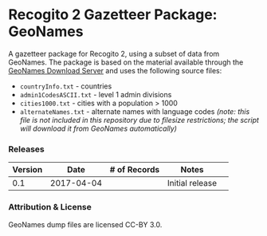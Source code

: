 # Recogito 2 Gazetteer Package: GeoNames

A gazetteer package for Recogito 2, using a subset of data from GeoNames. The package is based
on the material available through the [GeoNames Download Server](http://www.geonames.org/export/)
and uses the following source files:

* `countryInfo.txt` - countries
* `admin1CodesASCII.txt` - level 1 admin divisions
* `cities1000.txt` - cities with a population > 1000
* `alternateNames.txt` - alternate names with language codes _(note: this file is not included
  in this repository due to filesize restrictions; the script will download it from GeoNames
  automatically)_

### Releases

| Version | Date       | # of Records | Notes           | |
|---------|------------|--------------|-----------------|-|
|0.1      | 2017-04-04 |              | Initial release | |

### Attribution & License

GeoNames dump files are licensed CC-BY 3.0.

